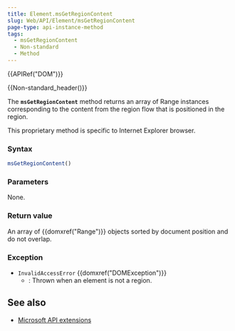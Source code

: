 ```yaml
---
title: Element.msGetRegionContent
slug: Web/API/Element/msGetRegionContent
page-type: api-instance-method
tags:
  - msGetRegionContent
  - Non-standard
  - Method
---
```

{{APIRef("DOM")}}

{{Non-standard_header()}}

The **`msGetRegionContent`**  method returns an array of Range instances corresponding to the content from the region flow that is positioned in the region.

This proprietary method is specific to Internet Explorer browser.

### Syntax

```js
msGetRegionContent()
```

### Parameters

None.

### Return value

An array of {{domxref("Range")}} objects sorted by document position and do not overlap.

### Exception

- `InvalidAccessError` {{domxref("DOMException")}}
  - : Thrown when an element is not a region.

## See also

- [Microsoft API extensions](/en-US/docs/Web/API/Microsoft_Extensions)
